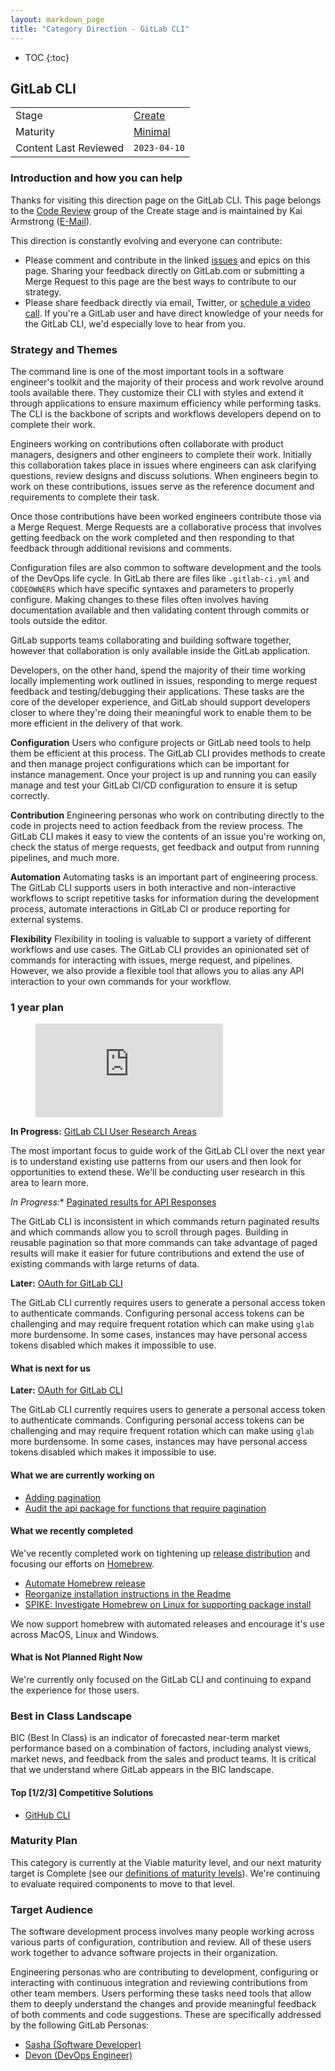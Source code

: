 ```yaml
---
layout: markdown_page
title: "Category Direction - GitLab CLI"
---
```


- TOC
{:toc}

## GitLab CLI

|                       |                                  |
|-----------------------|----------------------------------|
| Stage                 | [Create](/direction/dev/#create) |
| Maturity              | [Minimal](/direction/maturity/)  |
| Content Last Reviewed | `2023-04-10`                     |

### Introduction and how you can help

Thanks for visiting this direction page on the GitLab CLI. This page belongs to the [Code Review](/handbook/product/categories/#code-review-group) group of the Create stage and is maintained by Kai Armstrong ([E-Mail](mailto:karmstrong@gitlab.com)).

This direction is constantly evolving and everyone can contribute:

- Please comment and contribute in the linked [issues](https://gitlab.com/gitlab-org/cli/-/issues) and epics on this page. Sharing your feedback directly on GitLab.com  or submitting a Merge Request to this page are the best ways to contribute to our strategy.
- Please share feedback directly via email, Twitter, or [schedule a video call](https://calendly.com/gitlabkai). If you're a GitLab user and have direct knowledge of your needs for the GitLab CLI, we'd especially love to hear from you.

### Strategy and Themes
<!-- Describe your category. Capture the main problems to be solved in market (themes). Describe how you intend to solve these with GitLab (strategy). Provide enough context that someone unfamiliar with the details of the category can understand what is being discussed. -->

The command line is one of the most important tools in a software engineer's toolkit and the majority of their process and work revolve around tools available there. They customize their CLI with styles and extend it through applications to ensure maximum efficiency while performing tasks. The CLI is the backbone of scripts and workflows developers depend on to complete their work.

Engineers working on contributions often collaborate with product managers, designers and other engineers to complete their work. Initially this collaboration takes place in issues where engineers can ask clarifying questions, review designs and discuss solutions. When engineers begin to work on these contributions, issues serve as the reference document and requirements to complete their task.

Once those contributions have been worked engineers contribute those via a Merge Request. Merge Requests are a collaborative process that involves getting feedback on the work completed and then responding to that feedback through additional revisions and comments.

Configuration files are also common to software development and the tools of the DevOps life cycle. In GitLab there are files like `.gitlab-ci.yml` and `CODEOWNERS` which have specific syntaxes and parameters to properly configure. Making changes to these files often involves having documentation available and then validating content through commits or tools outside the editor.

GitLab supports teams collaborating and building software together, however that collaboration is only available inside the GitLab application.

Developers, on the other hand, spend the majority of their time working locally implementing work outlined in issues, responding to merge request feedback and testing/debugging their applications. These tasks are the core of the developer experience, and GitLab should support developers closer to where they're doing their meaningful work to enable them to be more efficient in the delivery of that work.

**Configuration**
Users who configure projects or GitLab need tools to help them be efficient at this process. The GitLab CLI provides methods to create and then manage project configurations which can be important for instance management. Once your project is up and running you can easily manage and test your GitLab CI/CD configuration to ensure it is setup correctly.

**Contribution**
Engineering personas who work on contributing directly to the code in projects need to action feedback from the review process. The GitLab CLI makes it easy to view the contents of an issue you're working on, check the status of merge requests, get feedback and output from running pipelines, and much more.

**Automation**
Automating tasks is an important part of engineering process. The GitLab CLI supports users in both interactive and non-interactive workflows to script repetitive tasks for information during the development process, automate interactions in GitLab CI or produce reporting for external systems.

**Flexibility**
Flexibility in tooling is valuable to support a variety of different workflows and use cases. The GitLab CLI provides an opinionated set of commands for interacting with issues, merge request, and pipelines. However, we also provide a flexible tool that allows you to alias any API interaction to your own commands for your workflow.

### 1 year plan
<!--
1 year plan for what we will be working on linked to up-to-date epics. This section will be most similar to a "road-map". Items in this section should be linked to issues or epics that are up to date. Indicate relative priority of initiatives in this section so that the audience understands the sequence in which you intend to work on them. 
 -->

<figure class="video_container">
  <iframe src="https://www.youtube.com/embed/9_EtQ2f0TCk" frameborder="0" allowfullscreen="true"> </iframe>
</figure>

**In Progress:** [GitLab CLI User Research Areas](https://gitlab.com/groups/gitlab-org/-/epics/9517)

The most important focus to guide work of the GitLab CLI over the next year is to understand existing use patterns from our users and then look for opportunities to extend these. We'll be conducting user research in this area to learn more.

*In Progress:** [Paginated results for API Responses](https://gitlab.com/groups/gitlab-org/-/epics/9419)

The GitLab CLI is inconsistent in which commands return paginated results and which commands allow you to scroll through pages. Building in reusable pagination so that more commands can take advantage of paged results will make it easier for future contributions and extend the use of existing commands with large returns of data.

**Later:** [OAuth for GitLab CLI](https://gitlab.com/groups/gitlab-org/-/epics/9363)

The GitLab CLI currently requires users to generate a personal access token to authenticate commands. Configuring personal access tokens can be challenging and may require frequent rotation which can make using `glab` more burdensome. In some cases, instances may have personal access tokens disabled which makes it impossible to use.

#### What is next for us
<!-- This is a 3 month look ahead for the next iteration that you have planned for the category. This section must provide links to issues or
or to [epics](https://about.gitlab.com/handbook/product/product-processes/#epics-for-a-single-iteration) that are scoped to a single iteration. Please do not link to giant epics that lack clarity on what is next. -->

**Later:** [OAuth for GitLab CLI](https://gitlab.com/groups/gitlab-org/-/epics/9363)

The GitLab CLI currently requires users to generate a personal access token to authenticate commands. Configuring personal access tokens can be challenging and may require frequent rotation which can make using `glab` more burdensome. In some cases, instances may have personal access tokens disabled which makes it impossible to use.

#### What we are currently working on
<!-- Scoped to the current month. This section can contain the items that you choose to highlight on the kickoff call. Only link to issues, not Epics.  -->

- [Adding pagination](https://gitlab.com/gitlab-org/cli/-/issues/1099)
- [Audit the api package for functions that require pagination](https://gitlab.com/gitlab-org/cli/-/issues/1139)

#### What we recently completed
<!-- Lookback limited to 3 months. -->

We've recently completed work on tightening up [release distribution](https://gitlab.com/groups/gitlab-org/-/epics/8251) and focusing our efforts on [Homebrew](https://brew.sh/).

- [Automate Homebrew release](https://gitlab.com/gitlab-org/cli/-/issues/1128)
- [Reorganize installation instructions in the Readme](https://gitlab.com/gitlab-org/cli/-/issues/1137)
- [SPIKE: Investigate Homebrew on Linux for supporting package install](https://gitlab.com/gitlab-org/cli/-/issues/1200)

We now support homebrew with automated releases and encourage it's use across MacOS, Linux and Windows.

#### What is Not Planned Right Now
<!--  Often it's just as important to talk about what you're not doing as it is to
discuss what you are. This section should include items that people might hope or think
we are working on as part of the category, but aren't, and it should help them understand why that's the case.
Also, thinking through these items can often help you catch something that you should
in fact do. We should limit this to a few items that are at a high enough level so
someone with not a lot of detailed information about the product can understand -->

We're currently only focused on the GitLab CLI and continuing to expand the experience for those users.

### Best in Class Landscape
<!-- Summary of the competitive landscape for top 3 competitors. Identification of the competitor which we consider to be "Best in Class" and why. Link to epics/issues that would close the gaps between and us and that competitor. 

(For non-marketing categories this section is optional) 
-->

BIC (Best In Class) is an indicator of forecasted near-term market performance based on a combination of factors, including analyst views, market news, and feedback from the sales and product teams. It is critical that we understand where GitLab appears in the BIC landscape.

<!-- #### Key Capabilities -->
<!-- For this product area, these are the capabilities a best-in-class solution should provide -->

<!-- #### Roadmap -->
<!-- Key deliverables we're focusing on to build a BIC solution. List the epics by title and link to the epic in GitLab. Minimize additional description here so that the epics can remain the SSOT. -->

#### Top [1/2/3] Competitive Solutions
<!-- PMs can choose to highlight a primary BIC competitor--or more, if no single clear winner in the category exists; in this section we should indicate: 1. name of competitive product, 2. links to marketing website and documentation, 3. why we view them as the primary BIC competitor -->

- [GitHub CLI](https://cli.github.com/)

### Maturity Plan
<!-- It's important your users know where you're headed next. The maturity plan section captures this by showing what's required to achieve the next level. The
section should follow this format:

This category is currently at the XXXX maturity level, and our next maturity target is YYYY (see our [definitions of maturity levels](https://about.gitlab.com/direction/maturity/)).

- Link to maturity epic if you are using one, otherwise list issues with maturity::YYYY labels) 

(For non-marketing categories this section is optional)  -->

This category is currently at the Viable maturity level, and our next maturity target is Complete (see our [definitions of maturity levels](https://about.gitlab.com/direction/maturity/)). We're continuing to evaluate required components to move to that level.

### Target Audience
<!--
List the personas (https://about.gitlab.com/handbook/marketing/strategic-marketing/roles-personas#user-personas) involved in this category.

Look for differences in user's goals or uses that would affect their use of the product. Separate users and customers into different types based on those differences that make a difference.
-->

The software development process involves many people working across various parts of configuration, contribution and review. All of these users work together to advance software projects in their organization.

Engineering personas who are contributing to development, configuring or interacting with continuous integration and reviewing contributions from other team members. Users performing these tasks need tools that allow them to deeply understand the changes and provide meaningful feedback of both comments and code suggestions. These are specifically addressed by the following GitLab Personas:

- [Sasha (Software Developer)](/handbook/product/personas/#sasha-software-developer)
- [Devon (DevOps Engineer)](/handbook/product/personas/#devon-devops-engineer)

